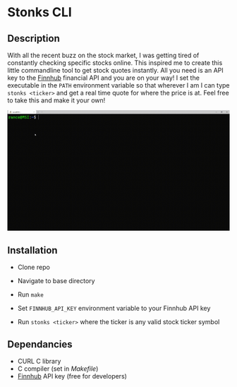 # Stonks CLI

## Description

With all the recent buzz on the stock market, I was getting tired of constantly checking specific stocks online. This inspired me to create this little commandline tool to get stock quotes instantly. All you need is an API key to the [Finnhub](https://finnhub.io/) financial API and you are on your way! I set the executable in the `PATH` environment variable so that wherever I am I can type `stonks <ticker>` and get a real time quote for where the price is at. Feel free to take this and make it your own!

![](./stonks_CLI.gif)

## Installation

- Clone repo

- Navigate to base directory

- Run `make`

- Set `FINNHUB_API_KEY` environment variable to your Finnhub API key

- Run `stonks <ticker>` where the ticker is any valid stock ticker symbol

## Dependancies

- CURL C library
- C compiler (set in *Makefile*)
- [Finnhub](https://finnhub.io/) API key (free for developers)
